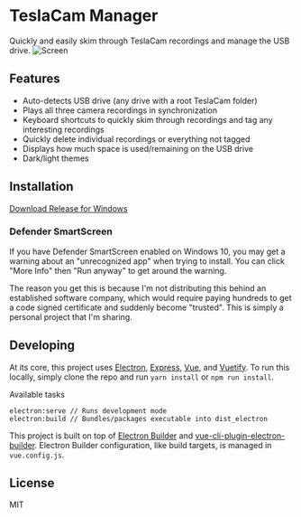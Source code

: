 # TeslaCam Manager
Quickly and easily skim through TeslaCam recordings and manage the USB drive.
![Screen](https://i.imgur.com/B2d4MTY.png)

## Features
* Auto-detects USB drive (any drive with a root TeslaCam folder)
* Plays all three camera recordings in synchronization
* Keyboard shortcuts to quickly skim through recordings and tag any interesting recordings
* Quickly delete individual recordings or everything not tagged
* Displays how much space is used/remaining on the USB drive
* Dark/light themes

## Installation
[Download Release for Windows](https://github.com/rjoo/teslacam-manager/releases)

### Defender SmartScreen
If you have Defender SmartScreen enabled on Windows 10, you may get a warning about an "unrecognized app" when trying to install. You can click "More Info" then "Run anyway" to get around the warning.

The reason you get this is because I'm not distributing this behind an established software company, which would require paying hundreds to get a code signed certificate and suddenly become "trusted". This is simply a personal project that I'm sharing.

## Developing
At its core, this project uses [Electron](https://electronjs.org/), [Express](https://expressjs.com/), [Vue](https://vuejs.org/), and [Vuetify](https://vuetifyjs.com/en/). To run this locally, simply clone the repo and run `yarn install` or `npm run install`.

Available tasks
```
electron:serve // Runs development mode
electron:build // Bundles/packages executable into dist_electron
```

This project is built on top of [Electron Builder](https://www.electron.build/) and [vue-cli-plugin-electron-builder](https://github.com/nklayman/vue-cli-plugin-electron-builder). Electron Builder configuration, like build targets, is managed in `vue.config.js`.

## License
MIT